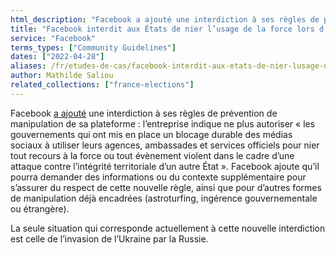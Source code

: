 ```yaml
---
html_description: "Facebook a ajouté une interdiction à ses règles de prévention de manipulation de sa plateforme."
title: "Facebook interdit aux États de nier l’usage de la force lors d’une invasion"
service: "Facebook"
terms_types: ["Community Guidelines"]
dates: ["2022-04-28"]
aliases: /fr/etudes-de-cas/facebook-interdit-aux-etats-de-nier-lusage-de-la-force-lors-dune-invasion/
author: Mathilde Saliou
related_collections: ["france-elections"]
---
```


Facebook <a target="_blank" rel="noopener" href="https://github.com/OpenTermsArchive/france-elections-versions/commit/b315d25#diff-57f4f166af0a7f6e4fc8f63a103c74f5a8d47754238aad621db0eebdf4048df4R24">a ajouté</a> une interdiction à ses règles de prévention de manipulation de sa plateforme : l’entreprise indique ne plus autoriser « les gouvernements qui ont mis en place un blocage durable des médias sociaux à utiliser leurs agences, ambassades et services officiels pour nier tout recours à la force ou tout évènement violent dans le cadre d’une attaque contre l’intégrité territoriale d’un autre État ». Facebook ajoute qu’il pourra demander des informations ou du contexte supplémentaire pour s’assurer du respect de cette nouvelle règle, ainsi que pour d’autres formes de manipulation déjà encadrées (astroturfing, ingérence gouvernementale ou étrangère).

La seule situation qui corresponde actuellement à cette nouvelle interdiction est celle de l’invasion de l’Ukraine par la Russie.
